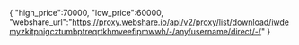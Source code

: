 {
"high_price":70000,
"low_price":60000,
"webshare_url":"https://proxy.webshare.io/api/v2/proxy/list/download/iwdemyzkitpnigcztumbptreqrtkhmveefipmwwh/-/any/username/direct/-/"
}
